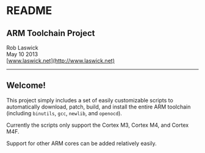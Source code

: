 # README

## ARM Toolchain Project

Rob Laswick  
May 10 2013  
[www.laswick.net](http://www.laswick.net)


***
## Welcome!

This project simply includes a set of easily customizable scripts to automatically download, patch, build, and install the entire ARM toolchain (including `binutils`, `gcc`, `newlib`, and `openocd`). 

Currently the scripts only support the Cortex M3, Cortex M4, and Cortex M4F.

Support for other ARM cores can be added relatively easily.



